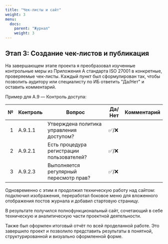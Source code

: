 ```yaml
---
title: "Чек-листы и сайт"
weight: 3
menu:
  docs:
    parent: "Журнал"
    weight: 3
---
```


## Этап 3: Создание чек-листов и публикация

На завершающем этапе проекта я преобразовал изученные контрольные меры из Приложения А стандарта ISO 27001 в конкретные, проверяемые чек-листы. Каждый пункт был сформулирован так, чтобы позволить аудитору или специалисту по ИБ ответить "Да/Нет" и оставить комментарий.

Пример для A.9 — Контроль доступа:

| № | Контроль | Вопрос | Да/Нет | Комментарий |
|--:|----------|--------|---------|-------------|
| 1 | A.9.1.1 | Утверждена политика управления доступом? | ✅/❌ |   |
| 2 | A.9.2.1 | Есть процедура регистрации пользователей? | ✅/❌ |   |
| 3 | A.9.2.3 | Выполняется регулярный пересмотр прав? | ✅/❌ |   |

Одновременно с этим я продолжил техническую работу над сайтом: подключил изображения, переработал боковое меню для вложенного отображения постов журнала и добавил стартовую страницу.

В результате получился полнофункциональный сайт, сочетающий в себе техническую и аналитическую части проектной деятельности.

Также был оформлен итоговый отчёт по всей проделанной работе. Это завершило проект и позволило представить результаты в понятной, структурированной и визуально оформленной форме.